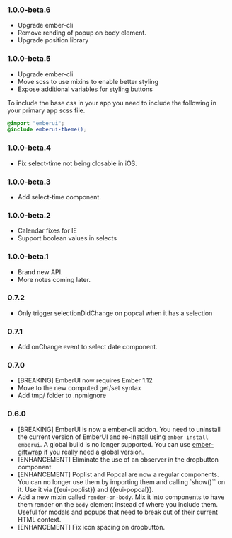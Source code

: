 ### 1.0.0-beta.6
- Upgrade ember-cli
- Remove rending of popup on body element.
- Upgrade position library

### 1.0.0-beta.5
- Upgrade ember-cli
- Move scss to use mixins to enable better styling
- Expose additional variables for styling buttons

To include the base css in your app you need to include the following in your primary app scss file.
```scss
@import "emberui";
@include emberui-theme();
```

### 1.0.0-beta.4
- Fix select-time not being closable in iOS.

### 1.0.0-beta.3
- Add select-time component.

### 1.0.0-beta.2
- Calendar fixes for IE
- Support boolean values in selects

### 1.0.0-beta.1
- Brand new API.
- More notes coming later.


### 0.7.2
- Only trigger selectionDidChange on popcal when it has a selection

### 0.7.1
- Add onChange event to select date component.

### 0.7.0

- [BREAKING] EmberUI now requires Ember 1.12
- Move to the new computed get/set syntax
- Add tmp/ folder to .npmignore

### 0.6.0

- [BREAKING] EmberUI is now a ember-cli addon. You need to uninstall the current version of EmberUI and re-install using `ember install emberui`. A global build is no longer supported. You can use [ember-giftwrap](https://github.com/ef4/ember-giftwrap) if you really need a global version.
- [ENHANCEMENT] Eliminate the use of an observer in the dropbutton component.
- [ENHANCEMENT] Poplist and Popcal are now a regular components. You can no longer use them by importing them and calling `show()`` on it. Use it via {{eui-poplist}} and {{eui-popcal}}.
- Add a new mixin called `render-on-body`. Mix it into components to have them render on the `body` element instead of where you include them. Useful for modals and popups that need to break out of their current HTML context.
- [ENHANCEMENT] Fix icon spacing on dropbutton.

